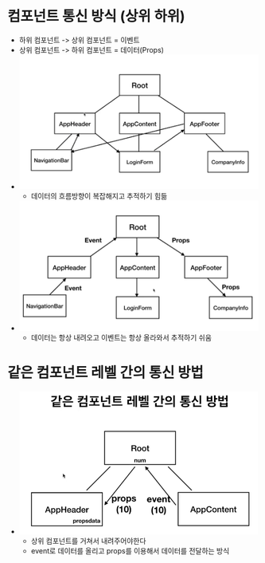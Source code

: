 # 컴포넌트 통신 방식 (상위 하위)
- 하위 컴포넌트 -> 상위 컴포넌트 = 이벤트
- 상위 컴포넌트 -> 하위 컴포넌트 = 데이터(Props)
- ![Alt text](image.png)
  - 데이터의 흐름방향이 복잡해지고 추적하기 힘듦 
- ![Alt text](image-2.png)
  - 데이터는 항상 내려오고 이벤트는 항상 올라와서 추적하기 쉬움



# 같은 컴포넌트 레벨 간의 통신 방법
- ![Alt text](image-4.png)
  - 상위 컴포넌트를 거쳐서 내려주어야한다
  - event로 데이터를 올리고 props를 이용해서 데이터를 전달하는 방식